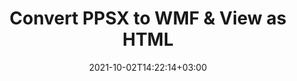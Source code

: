 ---
############################# Static ############################
layout: "autogen"
date: 2021-10-02T14:22:14+03:00
draft: false
path: "total/net/conversion/ppsx-to-wmf/"

############################# Head ############################
head_title: "Convert PPSX to WMF in C# VB.NET & View as HTML"
head_description: "Code example to convert PPSX to WMF and 100+ other file formats in .NET (C#, VB.NET, ASP.NET & .NET Core) applications. Display the Converted WMF document as HTML viewer."

############################# Header ############################
title: "Convert PPSX to WMF & View as HTML"
description: "Programmatically convert PPSX to WMF in .NET applications using flexible options to customize the resultant document. Convert the complete document or specific pages based on page numbers or selective page ranges using the .NET document conversion library."

############################# SubMenu ############################
submenu:
    enable: false

############################# Content ############################
content:
    enable: true
    block:
    - title_left: "PPSX to WMF Conversion in C# .NET"
      content_left: |
          PPSX to WMF file conversion using C#. Add watermark and view the converted document as HTML without using any external software.

          -   Create **Converter** object to convert PPSX document
          -   Set the convert options for WMF format
          -   Call **Convert** method of **Converter** class instance for conversion to WMF
          -   Set options for HTML viewer
          -   Create **Viewer** object to view converted WMF as HTML
          
      title_right: "Convert Whole Document or Specific Pages"
      content_right: |
          You require `GroupDocs.Conversion` & `GroupDocs.Viewer` namespaces to convert between a wide range of popular document types such as PDF, Microsoft Word, Excel, PowerPoint, Project, Outlook, HTML, diagrams and image file formats. Explore other [.NET APIs for Office documents](https://products.conholdate.com/total/net/) as offered by Conholdate.Total.
          
          Get the respective assembly files from the [downloads](https://downloads.conholdate.com/total/net) or fetch the whole package from [Nuget](https://www.nuget.org/packages/Conholdate.Total/) to add 'Conholdate.Total` directly in your workspace.
          
      code: |
          ```cs {linenos=false}
          // Convert PPSX to WMF using GroupDocs.Conversion API
          // Create Converter object to convert PPSX document
          using (Converter converter = new Converter("input.ppsx"))
          {
              // set the convert options for WMF format
              var convertOptions = converter.GetPossibleConversions()["wmf"].ConvertOptions;

              // convert to WMF format
              converter.Convert("output.wmf", convertOptions);
          }

          // Set options for HTML viewer
          HtmlViewOptions viewOptions = HtmlViewOptions.ForEmbeddedResources("output{0}.html");

          // Create Viewer object to view converted WMF as HTML
          using (Viewer viewer = new Viewer("output.wmf"))
          {
              viewer.View(viewOptions);
          }
          ```
    - title_left: "Add Watermark to Converted WMF in C#"
      content_left: |
          Accurately convert documents (PPSX to WMF) exactly as the original file and apply text or image watermarks to the converted document pages using C# .NET.

          -   Create **Converter** object to convert PPSX document
          -   Create new instance of **WatermarkOptions** class
          -   Specify watermark properties (color, width, text, image etc)
          -   Instantiate the proper **ConvertOptions** class
          -   Set **Watermark** property of the **ConvertOptions** instance
          -   Call **Convert** method of **Converter** class instance for conversion to WMF
        
      title_right: "Source Document Information Extraction"
      content_right: |
          The documents information extraction feature not only allows getting the basic information about the source document file but it also supports extracting some valuable file-format specific information such as project start and end dates of a Microsoft Project file, any printing restrictions on a PDF document, list of folders enclosed in an Outlook data file etc. 

          Convert popular document file formats on different operating systems such as Windows, Linux or macOS while using platforms such as Windows Azure, Mono and Xamarin.
          
      code: |
          ```cs {linenos=false}
          // Create Converter object to convert PPSX document
          using (Converter converter = new Converter("input.ppsx"))
          {
              // Create new instance of WatermarkOptions class
              WatermarkOptions watermark = new WatermarkOptions
              {
                  Text = "Sample watermark",
                  Color = Color.Red,
                  Width = 100,
                  Height = 100,
                  Background = true
              };

              // Instantiate the proper ConvertOptions class
              PdfConvertOptions options = new PdfConvertOptions
              {
                  Watermark = watermark
              };

              // convert to WMF format
              converter.Convert("output.wmf", options);
          }
          ```
############################# About Formats ############################
about_formats:
    enable: false
############################# More Formats ############################
more_formats:
    enable: true
    auto: false
    other_out_formats: PDF DOCX DOT DOTX DOTM TXT RTF HTML MHTML XLS XLSX XLSM XLT XLTX XLTM CSV DIF PPT PPTX PPS PPSX POT POTX POTM ODT OTT OTP ODP ODS EMZ WMZ SVGZ TEX DCM WMF BMP PNG GIF JPEG TIFF
############################# Back to top ###############################
back_to_top:
  enable: true
---